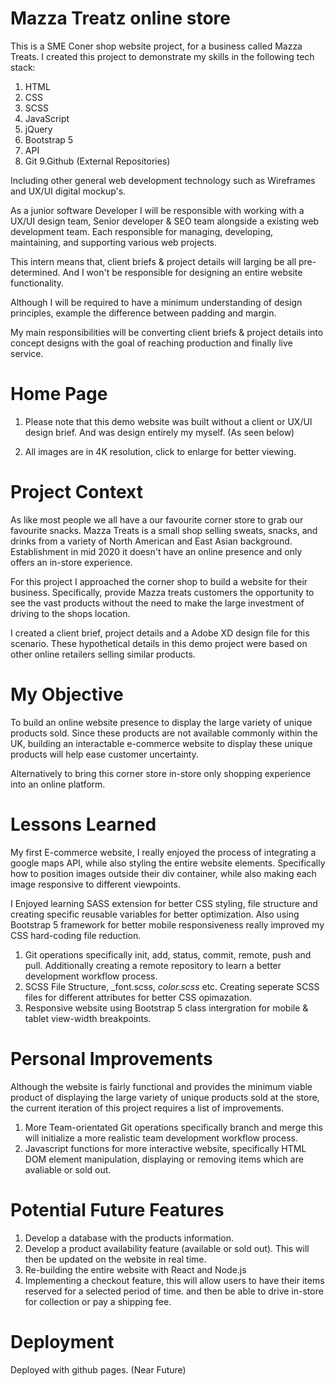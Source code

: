 # Mazza Treatz online store
This is a SME Coner shop website project, for a business called Mazza Treats. I created this project to demonstrate my skills in the following tech stack:

1. HTML
2. CSS
3. SCSS
4. JavaScript
5. jQuery
6. Bootstrap 5
7. API
8. Git
9.Github (External Repositories)

Including other general web development technology such as Wireframes and UX/UI digital mockup's.

As a junior software Developer I will be responsible with working with a UX/UI design team, Senior developer & SEO team alongside a existing web development team. Each responsible for managing, developing, maintaining, and supporting various web projects.

This intern means that, client briefs & project details will larging be all pre-determined. And I won't be responsible for designing an entire website functionality.

Although I will be required to have a minimum understanding of design principles, example the difference between padding and margin.

My main responsibilities will be converting client briefs & project details into concept designs with the goal of reaching production and finally live service.

# Home Page

1. Please note that this demo website was built without a client or UX/UI design brief. And was design entirely my myself. (As seen below)

2. All images are in 4K resolution, click to enlarge for better viewing.

# Project Context

As like most people we all have a our favourite corner store to grab our favourite snacks. Mazza Treats is a small shop selling sweats, snacks, and drinks from a variety of North American and East Asian background. Establishment in mid 2020 it doesn't have an online presence and only offers an in-store experience.

For this project I approached the corner shop to build a website for their business. Specifically, provide Mazza treats customers the opportunity to see the vast products without the need to make the large investment of driving to the shops location.

I created a client brief, project details and a Adobe XD design file for this scenario. These hypothetical details in this demo project were based on other online retailers selling similar products.

# My Objective
To build an online website presence to display the large variety of unique products sold. Since these products are not available commonly within the UK, building an interactable e-commerce website to display these unique products will help ease customer uncertainty.

Alternatively to bring this corner store in-store only shopping experience into an online platform.     

# Lessons Learned
My first E-commerce website, I really enjoyed the process of integrating a google maps API, while also styling the entire website elements. Specifically how to position images outside their div container, while also making each image responsive to different viewpoints.

I Enjoyed learning SASS extension for better CSS styling, file structure and creating specific reusable variables for better optimization. Also using Bootstrap 5 framework for better mobile responsiveness really improved my CSS hard-coding file reduction.

1. Git operations specifically init, add, status, commit, remote, push and pull. Additionally creating a remote repository to learn a better development workflow process.
2. SCSS File Structure, _font.scss, _color.scss_ etc. Creating seperate SCSS files for different attributes for better CSS opimazation.
3. Responsive website using Bootstrap 5 class intergration for mobile & tablet view-width breakpoints. 

# Personal Improvements
Although the website is fairly functional and provides the minimum viable product of displaying the large variety of unique products sold at the store, the current iteration of this project requires a list of improvements.

1. More Team-orientated Git operations specifically branch and merge this will initialize a more realistic team development workflow process.
2. Javascript functions for more interactive website, specifically HTML DOM element manipulation, displaying or removing items which are avaliable or sold out.

# Potential Future Features
1. Develop a database with the products information.
2. Develop a product availability feature (available or sold out). This will then be updated on the website in real time.
3. Re-building the entire website with React and Node.js
4. Implementing a checkout feature, this will allow users to have their items reserved for a selected period of time. and then be able to drive in-store for collection or pay a shipping fee.

# Deployment

Deployed with github pages. (Near Future)
